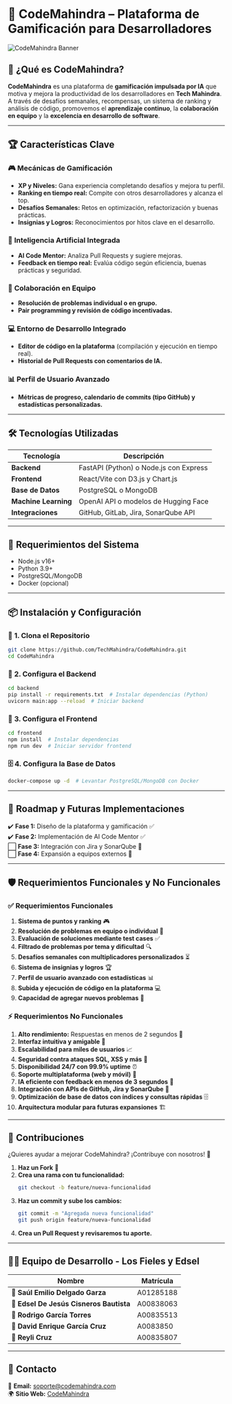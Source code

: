 # 🚀 CodeMahindra – Plataforma de Gamificación para Desarrolladores  

![CodeMahindra Banner](https://media.licdn.com/dms/image/v2/D4E3DAQEnbk3KOuXi4Q/image-scale_191_1128/image-scale_191_1128/0/1688665599083/digitalonus_cover?e=2147483647&v=beta&t=C0RjvG7C6NgTEUlDN0zWv_1mGG-z8-WDkdBDUunmobs)  

## 🎯 ¿Qué es CodeMahindra?  
**CodeMahindra** es una plataforma de **gamificación impulsada por IA** que motiva y mejora la productividad de los desarrolladores en **Tech Mahindra**.  
A través de desafíos semanales, recompensas, un sistema de ranking y análisis de código, promovemos el **aprendizaje continuo**, la **colaboración en equipo** y la **excelencia en desarrollo de software**.  

---

## 🏆 **Características Clave**  

### 🎮 **Mecánicas de Gamificación**  
- **XP y Niveles:** Gana experiencia completando desafíos y mejora tu perfil.  
- **Ranking en tiempo real:** Compite con otros desarrolladores y alcanza el top.  
- **Desafíos Semanales:** Retos en optimización, refactorización y buenas prácticas.  
- **Insignias y Logros:** Reconocimientos por hitos clave en el desarrollo.  

### 🤖 **Inteligencia Artificial Integrada**  
- **AI Code Mentor:** Analiza Pull Requests y sugiere mejoras.  
- **Feedback en tiempo real:** Evalúa código según eficiencia, buenas prácticas y seguridad.  

### 👥 **Colaboración en Equipo**  
- **Resolución de problemas individual o en grupo.**  
- **Pair programming y revisión de código incentivadas.**  

### 💻 **Entorno de Desarrollo Integrado**  
- **Editor de código en la plataforma** (compilación y ejecución en tiempo real).  
- **Historial de Pull Requests con comentarios de IA.**  

### 📊 **Perfil de Usuario Avanzado**  
- **Métricas de progreso, calendario de commits (tipo GitHub) y estadísticas personalizadas.**  

---

## 🛠️ **Tecnologías Utilizadas**  

| Tecnología | Descripción |
|------------|-------------|
| **Backend** | FastAPI (Python) o Node.js con Express |
| **Frontend** | React/Vite con D3.js y Chart.js |
| **Base de Datos** | PostgreSQL o MongoDB |
| **Machine Learning** | OpenAI API o modelos de Hugging Face |
| **Integraciones** | GitHub, GitLab, Jira, SonarQube API |

---

## 🔧 **Requerimientos del Sistema**  
- Node.js v16+  
- Python 3.9+  
- PostgreSQL/MongoDB  
- Docker (opcional)  

---

## 📦 **Instalación y Configuración**  

### 🚀 **1. Clona el Repositorio**  
```bash
git clone https://github.com/TechMahindra/CodeMahindra.git
cd CodeMahindra
```

### 🔧 **2. Configura el Backend**  
```bash
cd backend
pip install -r requirements.txt  # Instalar dependencias (Python)
uvicorn main:app --reload  # Iniciar backend
```

### 🎨 **3. Configura el Frontend**  
```bash
cd frontend
npm install  # Instalar dependencias
npm run dev  # Iniciar servidor frontend
```

### 🗄️ **4. Configura la Base de Datos**  
```bash
docker-compose up -d  # Levantar PostgreSQL/MongoDB con Docker
```

---

## 📌 **Roadmap y Futuras Implementaciones**  
✔️ **Fase 1:** Diseño de la plataforma y gamificación ✅  
✔️ **Fase 2:** Implementación de AI Code Mentor ✅  
⬜ **Fase 3:** Integración con Jira y SonarQube 🔄  
⬜ **Fase 4:** Expansión a equipos externos 🔄  

---

## 🛡️ **Requerimientos Funcionales y No Funcionales**  

### ✅ **Requerimientos Funcionales**
1. **Sistema de puntos y ranking** 🎮  
2. **Resolución de problemas en equipo o individual** 🤝  
3. **Evaluación de soluciones mediante test cases** ✅  
4. **Filtrado de problemas por tema y dificultad** 🔍  
5. **Desafíos semanales con multiplicadores personalizados** ⏳  
6. **Sistema de insignias y logros** 🏆  
7. **Perfil de usuario avanzado con estadísticas** 📊  
8. **Subida y ejecución de código en la plataforma** 💻  
9. **Capacidad de agregar nuevos problemas** 📝  

### ⚡ **Requerimientos No Funcionales**
1. **Alto rendimiento:** Respuestas en menos de 2 segundos 🚀  
2. **Interfaz intuitiva y amigable** 🎨  
3. **Escalabilidad para miles de usuarios** 📈  
4. **Seguridad contra ataques SQL, XSS y más** 🔐  
5. **Disponibilidad 24/7 con 99.9% uptime** ⏰  
6. **Soporte multiplataforma (web y móvil)** 📱  
7. **IA eficiente con feedback en menos de 3 segundos** 🤖  
8. **Integración con APIs de GitHub, Jira y SonarQube** 🔗  
9. **Optimización de base de datos con índices y consultas rápidas** 🗄️  
10. **Arquitectura modular para futuras expansiones** 🏗️  

---

## 🤝 **Contribuciones**  
¿Quieres ayudar a mejorar CodeMahindra? ¡Contribuye con nosotros! 🎉  

1. **Haz un Fork** 🍴  
2. **Crea una rama con tu funcionalidad:**  
   ```bash
   git checkout -b feature/nueva-funcionalidad
   ```
3. **Haz un commit y sube los cambios:**  
   ```bash
   git commit -m "Agregada nueva funcionalidad"
   git push origin feature/nueva-funcionalidad
   ```
4. **Crea un Pull Request y revisaremos tu aporte.**  

---

## 👨‍💻 **Equipo de Desarrollo - Los Fieles y Edsel**  

| Nombre | Matrícula |
|--------|-----------|
| 👤 **Saúl Emilio Delgado Garza** | A01285188 |
| 👤 **Edsel De Jesús Cisneros Bautista** | A00838063 |
| 👤 **Rodrigo García Torres** | A00835513 |
| 👤 **David Enrique García Cruz** | A0083850 |
| 👤 **Reyli Cruz** | A00835807 |

---

## 📩 **Contacto**  
📧 **Email:** soporte@codemahindra.com  
🌍 **Sitio Web:** [CodeMahindra](https://codemahindra.com)  
